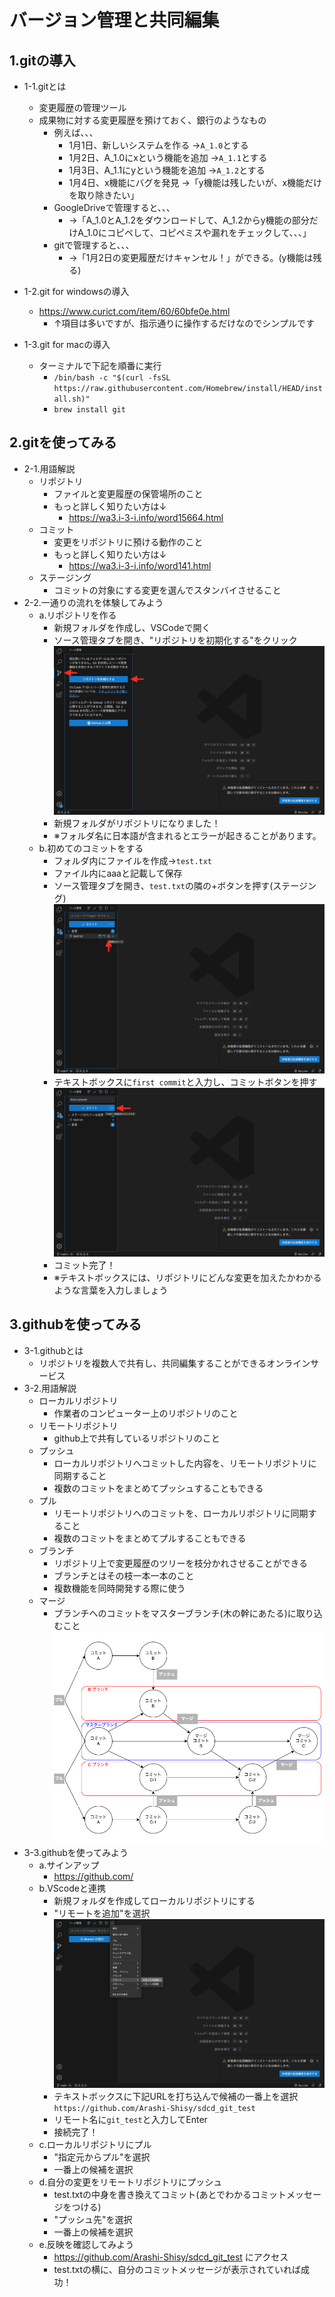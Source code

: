 # バージョン管理と共同編集
## 1.gitの導入
* 1-1.gitとは
    * 変更履歴の管理ツール
    * 成果物に対する変更履歴を預けておく、銀行のようなもの    
        * 例えば、、、
            * 1月1日、新しいシステムを作る
            →`A_1.0`とする
            * 1月2日、A_1.0にxという機能を追加
            →`A_1.1`とする
            * 1月3日、A_1.1にyという機能を追加
            →`A_1.2`とする
            * 1月4日、x機能にバグを発見
            →「y機能は残したいが、x機能だけを取り除きたい」
        * GoogleDriveで管理すると、、、
            * →「A_1.0とA_1.2をダウンロードして、A_1.2からy機能の部分だけA_1.0にコピペして、コピペミスや漏れをチェックして、、、」
        * gitで管理すると、、、
            * →「1月2日の変更履歴だけキャンセル！」ができる。(y機能は残る)
* 1-2.git for windowsの導入
    * https://www.curict.com/item/60/60bfe0e.html
        * ↑項目は多いですが、指示通りに操作するだけなのでシンプルです

* 1-3.git for macの導入
    * ターミナルで下記を順番に実行
        * `
    /bin/bash -c "$(curl -fsSL https://raw.githubusercontent.com/Homebrew/install/HEAD/install.sh)"
    `
        * `
    brew install git
    `
## 2.gitを使ってみる
* 2-1.用語解説
    * リポジトリ
        * ファイルと変更履歴の保管場所のこと
        * もっと詳しく知りたい方は↓
            * https://wa3.i-3-i.info/word15664.html
    * コミット
        * 変更をリポジトリに預ける動作のこと
        * もっと詳しく知りたい方は↓
            * https://wa3.i-3-i.info/word141.html
    * ステージング
        * コミットの対象にする変更を選んでスタンバイさせること
* 2-2.一通りの流れを体験してみよう
    * a.リポジトリを作る
        * 新規フォルダを作成し、VSCodeで開く
        * ソース管理タブを開き、"リポジトリを初期化する"をクリック
        ![vscode_git](../images/vscode_git.jpg)
        * 新規フォルダがリポジトリになりました！
        * ※フォルダ名に日本語が含まれるとエラーが起きることがあります。
    * b.初めてのコミットをする
        * フォルダ内にファイルを作成→`test.txt`
        * ファイル内にaaaと記載して保存
        * ソース管理タブを開き、`test.txt`の隣の+ボタンを押す(ステージング)
        ![vscode_staging](../images/vscode_staging.jpg)
        * テキストボックスに`first commit`と入力し、コミットボタンを押す
        ![vscode_commit](../images/vscode_commit.jpg)
        * コミット完了！
        * ※テキストボックスには、リポジトリにどんな変更を加えたかわかるような言葉を入力しましょう
## 3.githubを使ってみる
* 3-1.githubとは
    * リポジトリを複数人で共有し、共同編集することができるオンラインサービス
* 3-2.用語解説
    * ローカルリポジトリ
        * 作業者のコンピューター上のリポジトリのこと
    * リモートリポジトリ
        * github上で共有しているリポジトリのこと
    * プッシュ
        * ローカルリポジトリへコミットした内容を、リモートリポジトリに同期すること
        * 複数のコミットをまとめてプッシュすることもできる
    * プル
        * リモートリポジトリへのコミットを、ローカルリポジトリに同期すること
        * 複数のコミットをまとめてプルすることもできる
    * ブランチ
        * リポジトリ上で変更履歴のツリーを枝分かれさせることができる
        * ブランチとはその枝一本一本のこと
        * 複数機能を同時開発する際に使う
    * マージ
        * ブランチへのコミットをマスターブランチ(木の幹にあたる)に取り込むこと
![image_github](../images/github.drawio.png)
* 3-3.githubを使ってみよう
    * a.サインアップ
        * https://github.com/
    * b.VScodeと連携
        * 新規フォルダを作成してローカルリポジトリにする
        * "リモートを追加"を選択
        ![vscode_addRemote](../images/vscode_addRemote.jpg)
        * テキストボックスに下記URLを打ち込んで候補の一番上を選択
        `https://github.com/Arashi-Shisy/sdcd_git_test`
        * リモート名に`git_test`と入力してEnter
        * 接続完了！
    * c.ローカルリポジトリにプル
        * "指定元からプル"を選択
        * 一番上の候補を選択
    * d.自分の変更をリモートリポジトリにプッシュ
        * test.txtの中身を書き換えてコミット(あとでわかるコミットメッセージをつける)
        * "プッシュ先"を選択
        * 一番上の候補を選択
    * e.反映を確認してみよう
        * https://github.com/Arashi-Shisy/sdcd_git_test
        にアクセス
        * test.txtの横に、自分のコミットメッセージが表示されていれば成功！